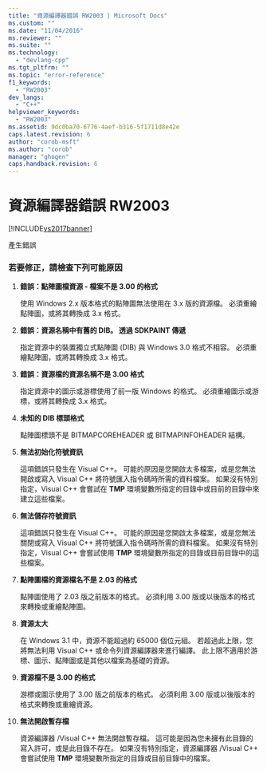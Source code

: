 ```yaml
---
title: "資源編譯器錯誤 RW2003 | Microsoft Docs"
ms.custom: ""
ms.date: "11/04/2016"
ms.reviewer: ""
ms.suite: ""
ms.technology: 
  - "devlang-cpp"
ms.tgt_pltfrm: ""
ms.topic: "error-reference"
f1_keywords: 
  - "RW2003"
dev_langs: 
  - "C++"
helpviewer_keywords: 
  - "RW2003"
ms.assetid: 9dc0ba70-6776-4aef-b316-5f1711d8e42e
caps.latest.revision: 6
author: "corob-msft"
ms.author: "corob"
manager: "ghogen"
caps.handback.revision: 6
---
```

# 資源編譯器錯誤 RW2003
[!INCLUDE[vs2017banner](../../assembler/inline/includes/vs2017banner.md)]

產生錯誤  
  
### 若要修正，請檢查下列可能原因  
  
1.  **錯誤：點陣圖檔資源 \- 檔案不是 3.00 的格式**  
  
     使用 Windows 2.x 版本格式的點陣圖無法使用在 3.x 版的資源檔。  必須重繪點陣圖，或將其轉換成 3.x 格式。  
  
2.  **錯誤：資源名稱中有舊的 DIB。  透過 SDKPAINT 傳遞**  
  
     指定資源中的裝置獨立式點陣圖 \(DIB\) 與 Windows 3.0 格式不相容。  必須重繪點陣圖，或將其轉換成 3.x 格式。  
  
3.  **錯誤：資源檔的資源名稱不是 3.00 格式**  
  
     指定資源中的圖示或游標使用了前一版 Windows 的格式。  必須重繪圖示或游標，或將其轉換成 3.x 格式。  
  
4.  **未知的 DIB 標頭格式**  
  
     點陣圖標頭不是 BITMAPCOREHEADER 或 BITMAPINFOHEADER 結構。  
  
5.  **無法初始化符號資訊**  
  
     這項錯誤只發生在 Visual C\+\+。  可能的原因是您開啟太多檔案，或是您無法開啟或寫入 Visual C\+\+ 將符號匯入指令碼時所需的資料檔案。  如果沒有特別指定，Visual C\+\+ 會嘗試在 **TMP** 環境變數所指定的目錄中或目前的目錄中來建立這些檔案。  
  
6.  **無法儲存符號資訊**  
  
     這項錯誤只發生在 Visual C\+\+。  可能的原因是您開啟太多檔案，或是您無法關閉或寫入 Visual C\+\+ 將符號匯入指令碼時所需的資料檔案。  如果沒有特別指定，Visual C\+\+ 會嘗試使用 **TMP** 環境變數所指定的目錄或目前目錄中的這些檔案。  
  
7.  **點陣圖檔的資源檔名不是 2.03 的格式**  
  
     點陣圖使用了 2.03 版之前版本的格式。  必須利用 3.00 版或以後版本的格式來轉換或重繪點陣圖。  
  
8.  **資源太大**  
  
     在 Windows 3.1 中，資源不能超過約 65000 個位元組。  若超過此上限，您將無法利用 Visual C\+\+ 或命令列資源編譯器來進行編譯。  此上限不適用於游標、圖示、點陣圖或是其他以檔案為基礎的資源。  
  
9. **資源檔不是 3.00 的格式**  
  
     游標或圖示使用了 3.00 版之前版本的格式。  必須利用 3.00 版或以後版本的格式來轉換或重繪資源。  
  
10. **無法開啟暫存檔**  
  
     資源編譯器 \/Visual C\+\+ 無法開啟暫存檔。  這可能是因為您未擁有此目錄的寫入許可，或是此目錄不存在。  如果沒有特別指定，資源編譯器 \/Visual C\+\+ 會嘗試使用 **TMP** 環境變數所指定的目錄或目前目錄中的檔案。